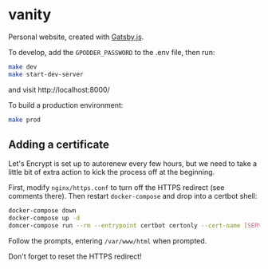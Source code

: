 # vanity

Personal website, created with [Gatsby.js](https://www.gatsbyjs.org/).

To develop, add the `GPODDER_PASSWORD` to the .env file, then run:

```sh
make dev
make start-dev-server
```

and visit http://localhost:8000/

To build a production environment:

```sh
make prod
```

## Adding a certificate

Let's Encrypt is set up to autorenew every few hours, but we need to take a
little bit of extra action to kick the process off at the beginning.

First, modify `nginx/https.conf` to turn off the HTTPS redirect (see comments
there). Then restart `docker-compose` and drop into a certbot shell:
```sh
docker-compose down
docker-compose up -d
domcer-compose run --rm --entrypoint certbot certonly --cert-name [SERVER_NAME] --domain [SERVER_NAME],other.[SERVER_NAME]
```
Follow the prompts, entering `/var/www/html` when prompted.

Don't forget to reset the HTTPS redirect!
